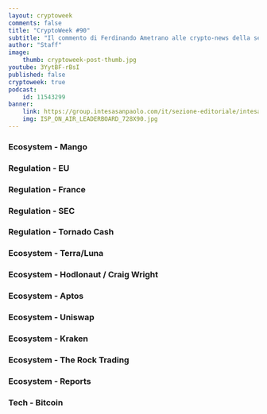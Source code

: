 ```yaml
---
layout: cryptoweek
comments: false
title: "CryptoWeek #90"
subtitle: "Il commento di Ferdinando Ametrano alle crypto-news della settimana" 
author: "Staff"
image:
    thumb: cryptoweek-post-thumb.jpg
youtube: 3YytBF-rBsI
published: false
cryptoweek: true
podcast:
    id: 11543299
banner:
    link: https://group.intesasanpaolo.com/it/sezione-editoriale/intesa-sanpaolo-on-air?utm_campaign=GoldInstitute&utm_source=GoldInstitute&utm_medium=Banner_CPM&utm_content=DisplayAwareness&utm_term=GoldInstitute_Banner_CPM_GoldInstitute_
    img: ISP_ON_AIR_LEADERBOARD_728X90.jpg
---
```


### Ecosystem - Mango

### Regulation - EU

### Regulation - France

### Regulation - SEC

### Regulation - Tornado Cash

### Ecosystem - Terra/Luna

### Ecosystem - Hodlonaut / Craig Wright

### Ecosystem - Aptos

### Ecosystem - Uniswap

### Ecosystem - Kraken

### Ecosystem - The Rock Trading

### Ecosystem - Reports

### Tech - Bitcoin
